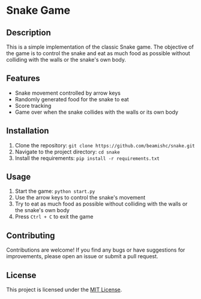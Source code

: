 # Snake Game

## Description
This is a simple implementation of the classic Snake game. The objective of the game is to control the snake and eat as much food as possible without colliding with the walls or the snake's own body.

## Features
- Snake movement controlled by arrow keys
- Randomly generated food for the snake to eat
- Score tracking
- Game over when the snake collides with the walls or its own body

## Installation
1. Clone the repository: `git clone https://github.com/beamishc/snake.git`
2. Navigate to the project directory: `cd snake`
3. Install the requirements: `pip install -r requirements.txt`

## Usage
1. Start the game: `python start.py`
2. Use the arrow keys to control the snake's movement
3. Try to eat as much food as possible without colliding with the walls or the snake's own body
4. Press `Ctrl + C` to exit the game

## Contributing
Contributions are welcome! If you find any bugs or have suggestions for improvements, please open an issue or submit a pull request.

## License
This project is licensed under the [MIT License](LICENSE).
